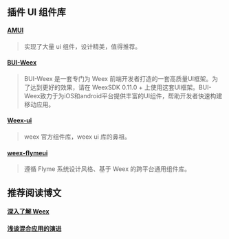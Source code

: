 
## 插件 UI 组件库

#### [AMUI](https://hminghe.github.io/weex-amui/#/?id=weex-amui)
> 实现了大量 ui 组件，设计精美，值得推荐。

#### [BUI-Weex](http://dev.bingocc.com/buiweex/docs/)
> BUI-Weex 是一套专门为 Weex 前端开发者打造的一套高质量UI框架。为了达到更好的效果，请在 WeexSDK 0.11.0 + 上使用这套UI框架。BUI-Weex致力于为iOS和android平台提供丰富的UI组件，帮助开发者快速构建移动应用。

#### [Weex-ui](https://github.com/alibaba/weex-ui)
> weex 官方组件库，weex ui 库的鼻祖。

#### [weex-flymeui](https://github.com/FlymeApps/weex-flymeui)
> 遵循 Flyme 系统设计风格、基于 Weex 的跨平台通用组件库。


## 推荐阅读博文

#### [深入了解 Weex](https://juejin.im/post/5b18a03ce51d45069d2263e3#comment)

#### [浅谈混合应用的演进](https://juejin.im/post/5b189fc9f265da6e326c5104)